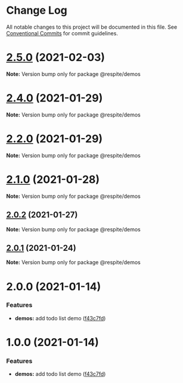 # Change Log

All notable changes to this project will be documented in this file.
See [Conventional Commits](https://conventionalcommits.org) for commit guidelines.

# [2.5.0](https://github.com/jackmellis/respite/compare/v2.4.0...v2.5.0) (2021-02-03)

**Note:** Version bump only for package @respite/demos





# [2.4.0](https://github.com/jackmellis/respite/compare/v2.2.0...v2.4.0) (2021-01-29)

**Note:** Version bump only for package @respite/demos





# [2.2.0](https://github.com/jackmellis/respite/compare/v2.1.0...v2.2.0) (2021-01-29)

**Note:** Version bump only for package @respite/demos





# [2.1.0](https://github.com/jackmellis/respite/compare/v2.0.2...v2.1.0) (2021-01-28)

**Note:** Version bump only for package @respite/demos





## [2.0.2](https://github.com/jackmellis/respite/compare/v2.0.1...v2.0.2) (2021-01-27)

**Note:** Version bump only for package @respite/demos





## [2.0.1](https://github.com/jackmellis/respite/compare/v2.0.0...v2.0.1) (2021-01-24)

**Note:** Version bump only for package @respite/demos





# 2.0.0 (2021-01-14)


### Features

* **demos:** add todo list demo ([f43c7fd](https://github.com/jackmellis/respite/commit/f43c7fd10082763c00a3e29ba72db06724932277))





# 1.0.0 (2021-01-14)


### Features

* **demos:** add todo list demo ([f43c7fd](https://github.com/jackmellis/respite/commit/f43c7fd10082763c00a3e29ba72db06724932277))
